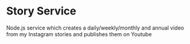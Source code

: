 # Story Service

Node.js service which creates a daily/weekly/monthly and annual video from my Instagram stories and publishes them on Youtube
